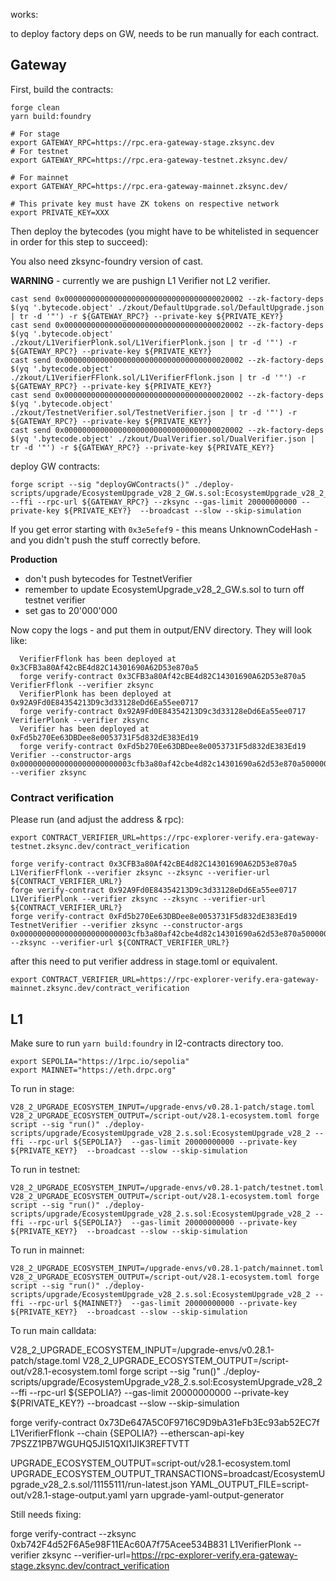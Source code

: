 works: 

to deploy factory deps on GW, needs to be run manually for each contract.

## Gateway

First, build the contracts:

```shell
forge clean
yarn build:foundry
```

```shell
# For stage
export GATEWAY_RPC=https://rpc.era-gateway-stage.zksync.dev
# For testnet
export GATEWAY_RPC=https://rpc.era-gateway-testnet.zksync.dev/

# For mainnet
export GATEWAY_RPC=https://rpc.era-gateway-mainnet.zksync.dev/

# This private key must have ZK tokens on respective network
export PRIVATE_KEY=XXX
```

Then deploy the bytecodes (you might have to be whitelisted in sequencer in order for this step to succeed):

You also need zksync-foundry version of cast.

**WARNING** - currently we are pushign L1 Verifier not L2 verifier.

```shell
cast send 0x0000000000000000000000000000000000020002 --zk-factory-deps $(yq '.bytecode.object' ./zkout/DefaultUpgrade.sol/DefaultUpgrade.json | tr -d '"') -r ${GATEWAY_RPC?} --private-key ${PRIVATE_KEY?}
cast send 0x0000000000000000000000000000000000020002 --zk-factory-deps $(yq '.bytecode.object' ./zkout/L1VerifierPlonk.sol/L1VerifierPlonk.json | tr -d '"') -r ${GATEWAY_RPC?} --private-key ${PRIVATE_KEY?}
cast send 0x0000000000000000000000000000000000020002 --zk-factory-deps $(yq '.bytecode.object' ./zkout/L1VerifierFFlonk.sol/L1VerifierFflonk.json | tr -d '"') -r ${GATEWAY_RPC?} --private-key ${PRIVATE_KEY?}
cast send 0x0000000000000000000000000000000000020002 --zk-factory-deps $(yq '.bytecode.object' ./zkout/TestnetVerifier.sol/TestnetVerifier.json | tr -d '"') -r ${GATEWAY_RPC?} --private-key ${PRIVATE_KEY?}
cast send 0x0000000000000000000000000000000000020002 --zk-factory-deps $(yq '.bytecode.object' ./zkout/DualVerifier.sol/DualVerifier.json | tr -d '"') -r ${GATEWAY_RPC?} --private-key ${PRIVATE_KEY?}
```

deploy GW contracts: 

```shell
forge script --sig "deployGWContracts()" ./deploy-scripts/upgrade/EcosystemUpgrade_v28_2_GW.s.sol:EcosystemUpgrade_v28_2_GW --ffi --rpc-url ${GATEWAY_RPC?} --zksync --gas-limit 20000000000 --private-key ${PRIVATE_KEY?}  --broadcast --slow --skip-simulation
```

If you get error starting with `0x3e5efef9` - this means UnknownCodeHash - and you didn't push the stuff correctly before.

**Production**
* don't push bytecodes for TestnetVerifier
* remember to update EcosystemUpgrade_v28_2_GW.s.sol to turn off testnet verifier
* set gas to 20'000'000


Now copy the logs - and put them in output/ENV directory.
They will look like:

```
  VerifierFflonk has been deployed at 0x3CFB3a80Af42cBE4d82C14301690A62D53e870a5
  forge verify-contract 0x3CFB3a80Af42cBE4d82C14301690A62D53e870a5 VerifierFflonk --verifier zksync
  VerifierPlonk has been deployed at 0x92A9Fd0E84354213D9c3d33128eDd6Ea55ee0717
  forge verify-contract 0x92A9Fd0E84354213D9c3d33128eDd6Ea55ee0717 VerifierPlonk --verifier zksync
  Verifier has been deployed at 0xFd5b270Ee63DBDee8e0053731F5d832dE383Ed19
  forge verify-contract 0xFd5b270Ee63DBDee8e0053731F5d832dE383Ed19 Verifier --constructor-args 0x0000000000000000000000003cfb3a80af42cbe4d82c14301690a62d53e870a500000000000000000000000092a9fd0e84354213d9c3d33128edd6ea55ee0717 --verifier zksync
```

### Contract verification

Please run (and adjust the address & rpc):

```shell
export CONTRACT_VERIFIER_URL=https://rpc-explorer-verify.era-gateway-testnet.zksync.dev/contract_verification

forge verify-contract 0x3CFB3a80Af42cBE4d82C14301690A62D53e870a5 L1VerifierFflonk --verifier zksync --zksync --verifier-url ${CONTRACT_VERIFIER_URL?}
forge verify-contract 0x92A9Fd0E84354213D9c3d33128eDd6Ea55ee0717 L1VerifierPlonk --verifier zksync --zksync --verifier-url ${CONTRACT_VERIFIER_URL?}
forge verify-contract 0xFd5b270Ee63DBDee8e0053731F5d832dE383Ed19 TestnetVerifier --verifier zksync --constructor-args 0x0000000000000000000000003cfb3a80af42cbe4d82c14301690a62d53e870a500000000000000000000000092a9fd0e84354213d9c3d33128edd6ea55ee0717 --zksync --verifier-url ${CONTRACT_VERIFIER_URL?}
```

after this need to put verifier address in stage.toml or equivalent.

```shell
export CONTRACT_VERIFIER_URL=https://rpc-explorer-verify.era-gateway-mainnet.zksync.dev/contract_verification
```

## L1

Make sure to run `yarn build:foundry` in l2-contracts directory too.

```shell
export SEPOLIA="https://1rpc.io/sepolia"
export MAINNET="https://eth.drpc.org"

```

To run in stage:
```shell
V28_2_UPGRADE_ECOSYSTEM_INPUT=/upgrade-envs/v0.28.1-patch/stage.toml V28_2_UPGRADE_ECOSYSTEM_OUTPUT=/script-out/v28.1-ecosystem.toml forge script --sig "run()" ./deploy-scripts/upgrade/EcosystemUpgrade_v28_2.s.sol:EcosystemUpgrade_v28_2 --ffi --rpc-url ${SEPOLIA?}  --gas-limit 20000000000 --private-key ${PRIVATE_KEY?}  --broadcast --slow --skip-simulation
```

To run in testnet:
```shell
V28_2_UPGRADE_ECOSYSTEM_INPUT=/upgrade-envs/v0.28.1-patch/testnet.toml V28_2_UPGRADE_ECOSYSTEM_OUTPUT=/script-out/v28.1-ecosystem.toml forge script --sig "run()" ./deploy-scripts/upgrade/EcosystemUpgrade_v28_2.s.sol:EcosystemUpgrade_v28_2 --ffi --rpc-url ${SEPOLIA?}  --gas-limit 20000000000 --private-key ${PRIVATE_KEY?}  --broadcast --slow --skip-simulation
```

To run in mainnet:
```shell
V28_2_UPGRADE_ECOSYSTEM_INPUT=/upgrade-envs/v0.28.1-patch/mainnet.toml V28_2_UPGRADE_ECOSYSTEM_OUTPUT=/script-out/v28.1-ecosystem.toml forge script --sig "run()" ./deploy-scripts/upgrade/EcosystemUpgrade_v28_2.s.sol:EcosystemUpgrade_v28_2 --ffi --rpc-url ${MAINNET?}  --gas-limit 20000000000 --private-key ${PRIVATE_KEY?}  --broadcast --slow --skip-simulation
```


To run main calldata: 

 V28_2_UPGRADE_ECOSYSTEM_INPUT=/upgrade-envs/v0.28.1-patch/stage.toml V28_2_UPGRADE_ECOSYSTEM_OUTPUT=/script-out/v28.1-ecosystem.toml forge script --sig "run()" ./deploy-scripts/upgrade/EcosystemUpgrade_v28_2.s.sol:EcosystemUpgrade_v28_2 --ffi --rpc-url ${SEPOLIA?}  --gas-limit 20000000000 --private-key ${PRIVATE_KEY?}  --broadcast --slow --skip-simulation

 forge verify-contract 0x73De647A5C0F9716C9D9bA31eFb3Ec93ab52EC7f L1VerifierFflonk --chain {SEPOLIA?} --etherscan-api-key 7PSZZ1PB7WGUHQ5JI51QXI1JIK3REFTVTT

 UPGRADE_ECOSYSTEM_OUTPUT=script-out/v28.1-ecosystem.toml UPGRADE_ECOSYSTEM_OUTPUT_TRANSACTIONS=broadcast/EcosystemUpgrade_v28_2.s.sol/11155111/run-latest.json YAML_OUTPUT_FILE=script-out/v28.1-stage-output.yaml yarn upgrade-yaml-output-generator

Still needs fixing: 

forge verify-contract --zksync 0xb742F4d52F6A5e98F11EAc60A7f75Acee534B831 L1VerifierPlonk --verifier zksync  --verifier-url=https://rpc-explorer-verify.era-gateway-stage.zksync.dev/contract_verification